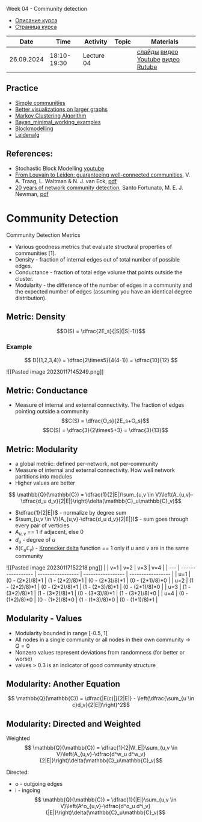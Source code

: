 Week 04 - Community detection

* [Описание курса](Course_SNA-2024.md)
* [Страница курса](https://karpovilia.github.io/SNA/readme/)

|Date|Time|Activity|Topic|Materials|
|----|----|--------|-----|---------|
| 26.09.2024 | 18:10-19:30 | Lecture 04 | |  [слайды](https://slides.com/karpovilia/deck) [видео Youtube](https://youtu.be/-rSOjAN3S-E) [видео Rutube](https://rutube.ru/video/private/2df4003221a7875886091b030e7fc09e/?p=iXSzCGbaUfscVDSqdnx9cg)|

## Practice
- [Simple communities](https://colab.research.google.com/drive/1ayB9aAXKMUDJFl7-g07nVXXobb74C5Iz?usp=sharing)
- [Better visualizations on larger graphs](https://colab.research.google.com/drive/1apjW45Du5fUxH4nN93gUD2DG0JWyY2X7?usp=sharing) 
- [Markov Clustering Algorithm](https://colab.research.google.com/drive/1VKFqnFvuTmqJWZdArcIMwypZBYu0R-Zi?usp=sharing)
- [Bayan_minimal_working_examples](https://colab.research.google.com/drive/1QJQRmM-6Zav9eLjh8Ve-hGSU96A70U7P?usp=sharing) 
- [Blockmodelling](https://colab.research.google.com/github/CALDISS-AAU/sdsphd19_coursematerials/blob/master/wednesday_network-blockmodeling/Lab_Blockmodeling.ipynb)
- [Leidenalg](https://colab.research.google.com/drive/1IgtOxzuzira4HwpOLReR0-vcwEZhtJbC?usp=sharing)

## References:
- Stochastic Block Modelling [youtube](https://www.youtube.com/watch?v=_-Z3WLkH_es)
- [From Louvain to Leiden: guaranteeing well-connected communities](https://www.nature.com/articles/s41598-019-41695-z), V. A. Traag, L. Waltman & N. J. van Eck, [pdf](https://www.nature.com/articles/s41598-019-41695-z.pdf)
- [20 years of network community detection](https://www.nature.com/articles/s41567-022-01716-7), Santo Fortunato, M. E. J. Newman, [pdf](https://arxiv.org/abs/2208.00111)

# Community Detection
Community Detection Metrics
- Various goodness metrics that evaluate structural properties of communities [1].
- Density - fraction of internal edges out of total number of possible edges.
- Conductance - fraction of total edge volume that points outside the cluster.
- Modularity - the difference of the number of edges in a community and the expected number of edges (assuming you have an identical degree distribution).

## Metric: Density
$$D(S) = \dfrac{2E_s}{|S|(|S|-1)}$$
### Example
$$ D({1,2,3,4}) = \dfrac{2\times5}{4(4-1)} = \dfrac{10}{12} $$

![[Pasted image 20230117145249.png]]

## Metric: Conductance
- Measure of internal and external connectivity. The fraction of edges pointing outside a community
$$C(S) = \dfrac{O_s}{2E_s+O_s}$$
$$C(S) = \dfrac{3}{2\times5+3} = \dfrac{3}{13}$$

## Metric: Modularity
- a global metriic: defined per-network, not per-community
- Measure of internal and external connectivity. How well network partitions into modules
- Higher values are better

$$ \mathbb{Q}(\mathbb{C})  = \dfrac{1}{2|E|}\sum_{u,v \in V}\left(A_{u,v}-\dfrac{d_u d_v}{2|E|}\right)\delta(\mathbb{C}_u\mathbb{C}_v)$$


- $\dfrac{1}{2|E|}$ - normalize by degree sum
- $\sum_{u,v \in V}(A_{u,v}-\dfrac{d_u d_v}{2|E|})$ - sum goes through every pair of verticies
- $A_{u,v}$ == 1 if adjacent, else 0
- $d_u$ - degree of $u$
- $\delta(\mathbb{C}_u\mathbb{C}_v)$ - [Kronecker delta](https://en.wikipedia.org/wiki/Kronecker_delta) function == 1 only if $u$ and $v$ are in the same community

![[Pasted image 20230117152218.png]]
|     | v=1               | v=2               | v=3               | v=4               |
| --- | ----------------- | ----------------- | ----------------- | ----------------- |
| u=1 | (0 - (2\*2)/8)\*1 | (1 - (2\*2)/8)\*1 | (0 - (2\*3)/8)\*1 | (0 - (2\*1)/8)\*0 |
| u=2 | (1 - (2\*2)/8)\*1 | (0 - (2\*2)/8)\*1 | (1 - (2\*3)/8)\*1 | (0 - (2\*1)/8)\*0 |
| u=3 | (1 - (3\*2)/8)\*1 | (1 - (3\*2)/8)\*1 | (0 - (3\*3)/8)\*1 | (1 - (3\*2)/8)\*0 |
| u=4 | (0 - (1\*2)/8)\*0 | (0 - (1\*2)/8)\*0 | (1 - (1\*3)/8)\*0 | (0 - (1\*1)/8)\*1 |

## Modularity - Values
- Modularity bounded in range [-0.5, 1]
- All nodes in a single community or all nodes in their own community $\rightarrow$ $Q=0$
- Nonzero values represent deviations from randomness (for better or worse)
- values > 0.3 is an indicator of good community structure

## Modularity: Another Equation

$$ \mathbb{Q}(\mathbb{C})  = \dfrac{|E(c)|}{2|E|} - \left(\dfrac{\sum_{u \in c}d_v}{2|E|}\right)^2$$


## Modularity: Directed and Weighted
Weighted
$$ \mathbb{Q}(\mathbb{C})  = \dfrac{1}{2|W_E|}\sum_{u,v \in V}\left(A_{u,v}-\dfrac{d^w_u d^w_v}{2|E|}\right)\delta(\mathbb{C}_u\mathbb{C}_v)$$

Directed: 
- o - outgoing edges
- i - ingoing
$$ \mathbb{Q}(\mathbb{C})  = \dfrac{1}{|E|}\sum_{u,v \in V}\left(A^o_{u,v}-\dfrac{d^o_u d^i_v}{|E|}\right)\delta(\mathbb{C}_u\mathbb{C}_v)$$




